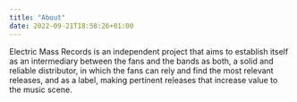 ```yaml
---
title: "About"
date: 2022-09-21T18:58:26+01:00
---
```

Electric Mass Records is an independent project that aims to establish itself
as an intermediary between the fans and the bands as both, a solid and reliable
distributor, in which the fans can rely and find the most relevant releases, and
as a label, making pertinent releases that increase value to the music scene.
